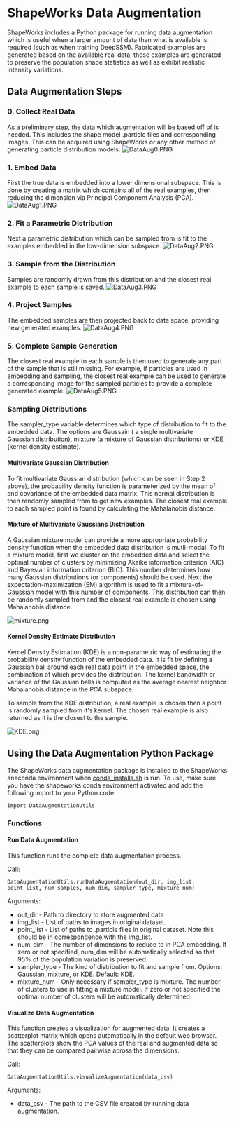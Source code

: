 # ShapeWorks Data Augmentation 

ShapeWorks includes a Python package for running data augmentation which is useful when a larger amount of data than what is available is required (such as when training DeepSSM).
Fabricated examples are generated based on the available real data, these examples are generated to preserve the population shape statistics as well as exhibit realistic intensity variations.

## Data Augmentation Steps
### 0. Collect Real Data
As a preliminary step, the data which augmentation will be based off of is needed. This includes the shape model .particle files and corresponding images. This can be acquired using ShapeWorks or any other method of generating particle distribution models.
![DataAug0.PNG](../img/deep-learning/DataAug0.PNG)
### 1. Embed Data
First the true data is embedded into a lower dimensional subspace. This is done by creating a matrix which contains all of the real examples, then reducing the dimension via Principal Component Analysis (PCA).
![DataAug1.PNG](../img/deep-learning/DataAug1.PNG)
### 2. Fit a Parametric Distribution
Next a parametric distribution which can be sampled from is fit to the examples embedded in the low-dimension subspace.
![DataAug2.PNG](../img/deep-learning/DataAug2.PNG)
### 3. Sample from the Distribution 
Samples are randomly drawn from this distribution and the closest real example to each sample is saved.
![DataAug3.PNG](../img/deep-learning/DataAug3.PNG)
### 4. Project Samples
The embedded samples are then projected back to data space, providing new generated examples.
![DataAug4.PNG](../img/deep-learning/DataAug4.PNG)
### 5. Complete Sample Generation
The closest real example to each sample is then used to generate any part of the sample that is still missing. 
For example, if particles are used in embedding and sampling, the closest real example can be used to generate a corresponding image for the sampled particles to provide a complete generated example.
![DataAug5.PNG](../img/deep-learning/DataAug5.PNG)

### Sampling Distributions

The sampler_type variable determines which type of distribution to fit to the embedded data. The options are Gaussain ( a single multivariate Gaussian distribution), mixture (a mixture of Gaussian distributions) or KDE (kernel density estimate).

#### Multivariate Gaussian Distribution

To fit multivariate Gaussian distribution (which can be seen in Step 2 above), the probability density function is parameterized by the mean of and covariance of the embedded data matrix. This normal distribution is then randomly sampled from to get new examples. The closest real example to each sampled point is found by calculating the Mahalanobis distance. 

#### Mixture of Multivariate Gaussians Distribution

A Gaussian mixture model can provide a more appropriate probability density function when the embedded data distribution is mutli-modal. To fit a mixture model, first we cluster on the embedded data and select the optimal number of clusters by minimizing Akaike information criterion (AIC) and Bayesian information criterion (BIC). This number determines how many Gaussian distributions (or components) should be used. Next the expectation-maximization (EM) algorithm is used to fit a mixture-of-Gaussian model with this number of components. This distribution can then be randomly sampled from and the closest real example is chosen using Mahalanobis distance. 

![mixture.png](../img/deep-learning/mixture.png)

#### Kernel Density Estimate Distribution

Kernel Density Estimation (KDE) is a non-parametric way of estimating the probability density function of the embedded data. It is fit by defining a Gaussian ball around each real data point in the embedded space, the combination of which provides the distribution. The kernel bandwidth or variance of the Gaussian balls is computed as the average nearest neighbor Mahalanobis distance in the PCA subspace.

To sample from the KDE distribution, a real example is chosen then a point is randomly sampled from it's kernel. The chosen real example is also returned as it is the closest to the sample. 

![KDE.png](../img/deep-learning/KDE.png)

## Using the Data Augmentation Python Package
The ShapeWorks data augmentation package is installed to the ShapeWorks anaconda environment when [conda_installs.sh](https://github.com/SCIInstitute/ShapeWorks/tree/master/conda_installs.sh) is run. To use, make sure you have the shapeworks conda environment activated and add the following import to your Python code:

`import DataAugmentationUtils`

### Functions

#### Run Data Augmentation
This function runs the complete data augmentation process.

Call:

`DataAugmentationUtils.runDataAugmentation(out_dir, img_list, point_list, num_samples, num_dim, sampler_type, mixture_num)`

Arguments:

* out_dir - Path to directory to store augmented data
* img_list - List of paths to images in original dataset.
* point_list - List of paths to .particle files in original dataset. Note this should be in correspondence with the img_list.
* num_dim - The number of dimensions to reduce to in PCA embedding. If zero or not specified, num_dim will be automatically selected so that 95% of the population variation is preserved.
* sampler_type - The kind of distribution to fit and sample from. Options: Gaussian, mixture, or KDE. Default: KDE.
* mixture_num - Only necessary if sampler_type is mixture. The number of clusters to use in fitting a mixture model. If zero or not specified the optimal number of clusters will be automatically determined.

#### Visualize Data Augmentation
This function creates a visualization for augmented data. It creates a scatterplot matrix which opens automatically in the default web browser. The scatterplots show the PCA values of the real and augmented data so that they can be compared pairwise across the dimensions.


Call:

`DataAugmentationUtils.visualizeAugmentation(data_csv)`

Arguments:

* data_csv - The path to the CSV file created by running data augmentation.



